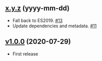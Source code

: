 ## [x.y.z](https://github.com/sushichop/action-repository-permission/releases/tag/x.y.z) (yyyy-mm-dd)

- Fall back to ES2019. [#13](https://github.com/sushichop/action-repository-permission/pull/13)
- Update dependencies and metadata. [#11](https://github.com/sushichop/action-repository-permission/pull/11)

## [v1.0.0](https://github.com/sushichop/action-repository-permission/releases/tag/v1.0.0) (2020-07-29)

- First release
